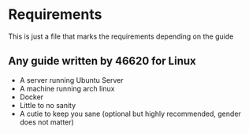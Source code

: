 # Requirements

This is just a file that marks the requirements depending on the guide

## Any guide written by 46620 for Linux

  *   A server running Ubuntu Server
  *   A machine running arch linux
  *   Docker
  *   Little to no sanity
  *   A cutie to keep you sane (optional but highly recommended, gender does not matter)